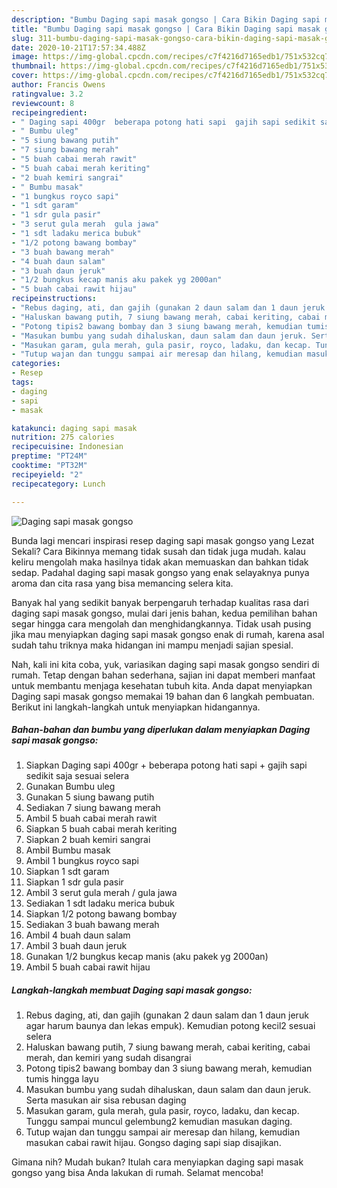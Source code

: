 ```yaml
---
description: "Bumbu Daging sapi masak gongso | Cara Bikin Daging sapi masak gongso Yang Enak Dan Mudah"
title: "Bumbu Daging sapi masak gongso | Cara Bikin Daging sapi masak gongso Yang Enak Dan Mudah"
slug: 311-bumbu-daging-sapi-masak-gongso-cara-bikin-daging-sapi-masak-gongso-yang-enak-dan-mudah
date: 2020-10-21T17:57:34.488Z
image: https://img-global.cpcdn.com/recipes/c7f4216d7165edb1/751x532cq70/daging-sapi-masak-gongso-foto-resep-utama.jpg
thumbnail: https://img-global.cpcdn.com/recipes/c7f4216d7165edb1/751x532cq70/daging-sapi-masak-gongso-foto-resep-utama.jpg
cover: https://img-global.cpcdn.com/recipes/c7f4216d7165edb1/751x532cq70/daging-sapi-masak-gongso-foto-resep-utama.jpg
author: Francis Owens
ratingvalue: 3.2
reviewcount: 8
recipeingredient:
- " Daging sapi 400gr  beberapa potong hati sapi  gajih sapi sedikit saja sesuai selera"
- " Bumbu uleg"
- "5 siung bawang putih"
- "7 siung bawang merah"
- "5 buah cabai merah rawit"
- "5 buah cabai merah keriting"
- "2 buah kemiri sangrai"
- " Bumbu masak"
- "1 bungkus royco sapi"
- "1 sdt garam"
- "1 sdr gula pasir"
- "3 serut gula merah  gula jawa"
- "1 sdt ladaku merica bubuk"
- "1/2 potong bawang bombay"
- "3 buah bawang merah"
- "4 buah daun salam"
- "3 buah daun jeruk"
- "1/2 bungkus kecap manis aku pakek yg 2000an"
- "5 buah cabai rawit hijau"
recipeinstructions:
- "Rebus daging, ati, dan gajih (gunakan 2 daun salam dan 1 daun jeruk agar harum baunya dan lekas empuk). Kemudian potong kecil2 sesuai selera"
- "Haluskan bawang putih, 7 siung bawang merah, cabai keriting, cabai merah, dan kemiri yang sudah disangrai"
- "Potong tipis2 bawang bombay dan 3 siung bawang merah, kemudian tumis hingga layu"
- "Masukan bumbu yang sudah dihaluskan, daun salam dan daun jeruk. Serta masukan air sisa rebusan daging"
- "Masukan garam, gula merah, gula pasir, royco, ladaku, dan kecap. Tunggu sampai muncul gelembung2 kemudian masukan daging."
- "Tutup wajan dan tunggu sampai air meresap dan hilang, kemudian masukan cabai rawit hijau. Gongso daging sapi siap disajikan."
categories:
- Resep
tags:
- daging
- sapi
- masak

katakunci: daging sapi masak 
nutrition: 275 calories
recipecuisine: Indonesian
preptime: "PT24M"
cooktime: "PT32M"
recipeyield: "2"
recipecategory: Lunch

---
```



![Daging sapi masak gongso](https://img-global.cpcdn.com/recipes/c7f4216d7165edb1/751x532cq70/daging-sapi-masak-gongso-foto-resep-utama.jpg)

Bunda lagi mencari inspirasi resep daging sapi masak gongso yang Lezat Sekali? Cara Bikinnya memang tidak susah dan tidak juga mudah. kalau keliru mengolah maka hasilnya tidak akan memuaskan dan bahkan tidak sedap. Padahal daging sapi masak gongso yang enak selayaknya punya aroma dan cita rasa yang bisa memancing selera kita.



Banyak hal yang sedikit banyak berpengaruh terhadap kualitas rasa dari daging sapi masak gongso, mulai dari jenis bahan, kedua pemilihan bahan segar hingga cara mengolah dan menghidangkannya. Tidak usah pusing jika mau menyiapkan daging sapi masak gongso enak di rumah, karena asal sudah tahu triknya maka hidangan ini mampu menjadi sajian spesial.


Nah, kali ini kita coba, yuk, variasikan daging sapi masak gongso sendiri di rumah. Tetap dengan bahan sederhana, sajian ini dapat memberi manfaat untuk membantu menjaga kesehatan tubuh kita. Anda dapat menyiapkan Daging sapi masak gongso memakai 19 bahan dan 6 langkah pembuatan. Berikut ini langkah-langkah untuk menyiapkan hidangannya.

<!--inarticleads1-->

##### Bahan-bahan dan bumbu yang diperlukan dalam menyiapkan Daging sapi masak gongso:

1. Siapkan  Daging sapi 400gr + beberapa potong hati sapi + gajih sapi sedikit saja sesuai selera
1. Gunakan  Bumbu uleg
1. Gunakan 5 siung bawang putih
1. Sediakan 7 siung bawang merah
1. Ambil 5 buah cabai merah rawit
1. Siapkan 5 buah cabai merah keriting
1. Siapkan 2 buah kemiri sangrai
1. Ambil  Bumbu masak
1. Ambil 1 bungkus royco sapi
1. Siapkan 1 sdt garam
1. Siapkan 1 sdr gula pasir
1. Ambil 3 serut gula merah / gula jawa
1. Sediakan 1 sdt ladaku merica bubuk
1. Siapkan 1/2 potong bawang bombay
1. Sediakan 3 buah bawang merah
1. Ambil 4 buah daun salam
1. Ambil 3 buah daun jeruk
1. Gunakan 1/2 bungkus kecap manis (aku pakek yg 2000an)
1. Ambil 5 buah cabai rawit hijau




<!--inarticleads2-->

##### Langkah-langkah membuat Daging sapi masak gongso:

1. Rebus daging, ati, dan gajih (gunakan 2 daun salam dan 1 daun jeruk agar harum baunya dan lekas empuk). Kemudian potong kecil2 sesuai selera
1. Haluskan bawang putih, 7 siung bawang merah, cabai keriting, cabai merah, dan kemiri yang sudah disangrai
1. Potong tipis2 bawang bombay dan 3 siung bawang merah, kemudian tumis hingga layu
1. Masukan bumbu yang sudah dihaluskan, daun salam dan daun jeruk. Serta masukan air sisa rebusan daging
1. Masukan garam, gula merah, gula pasir, royco, ladaku, dan kecap. Tunggu sampai muncul gelembung2 kemudian masukan daging.
1. Tutup wajan dan tunggu sampai air meresap dan hilang, kemudian masukan cabai rawit hijau. Gongso daging sapi siap disajikan.




Gimana nih? Mudah bukan? Itulah cara menyiapkan daging sapi masak gongso yang bisa Anda lakukan di rumah. Selamat mencoba!
